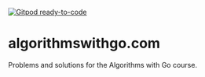 [![Gitpod ready-to-code](https://img.shields.io/badge/Gitpod-ready--to--code-blue?logo=gitpod)](https://gitpod.io/#https://github.com/joncalhoun/algorithmswithgo.com)

# algorithmswithgo.com

Problems and solutions for the Algorithms with Go course.
